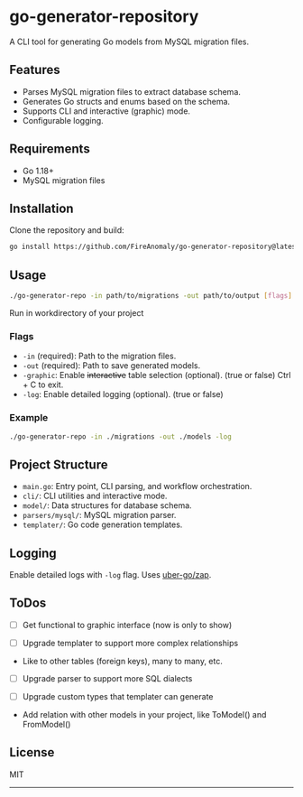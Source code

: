 ﻿# go-generator-repository

A CLI tool for generating Go models from MySQL migration files.

## Features

- Parses MySQL migration files to extract database schema.
- Generates Go structs and enums based on the schema.
- Supports CLI and interactive (graphic) mode.
- Configurable logging.

## Requirements

- Go 1.18+
- MySQL migration files

## Installation

Clone the repository and build:

```sh
go install https://github.com/FireAnomaly/go-generator-repository@latest
```

## Usage

```sh
./go-generator-repo -in path/to/migrations -out path/to/output [flags]
```

Run in workdirectory of your project

### Flags

- `-in` (required): Path to the migration files.
- `-out` (required): Path to save generated models.
- `-graphic`: Enable ~~interactive~~ table selection (optional). (true or false) Ctrl + C to exit.
- `-log`: Enable detailed logging (optional). (true or false)

### Example

```sh
./go-generator-repo -in ./migrations -out ./models -log
```

## Project Structure

- `main.go`: Entry point, CLI parsing, and workflow orchestration.
- `cli/`: CLI utilities and interactive mode.
- `model/`: Data structures for database schema.
- `parsers/mysql/`: MySQL migration parser.
- `templater/`: Go code generation templates.

## Logging

Enable detailed logs with `-log` flag. Uses [uber-go/zap](https://github.com/uber-go/zap).

## ToDos

-[ ] Get functional to graphic interface (now is only to show)

-[ ] Upgrade templater to support more complex relationships
- Like to other tables (foreign keys), many to many, etc.
  
-[ ] Upgrade parser to support more SQL dialects

-[ ] Upgrade custom types that templater can generate
- Add relation with other models in your project, like ToModel() and FromModel()


## License

MIT


---

